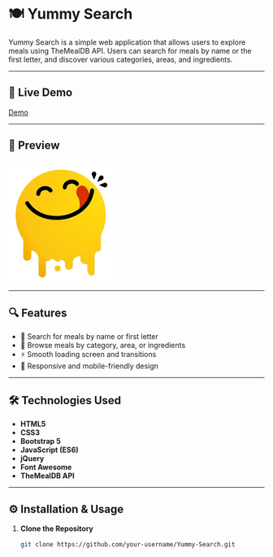# 🍽️ Yummy Search

Yummy Search is a simple web application that allows users to explore meals using TheMealDB API. Users can search for meals by name or the first letter, and discover various categories, areas, and ingredients.

---

## 🚀 Live Demo

[Demo](https://0marghorab.github.io/YummyRecipes/)

---

## 📸 Preview

![Yummy Search Preview](imgs/logo.png)

---

## 🔍 Features

- 🔎 Search for meals by name or first letter  
- 📂 Browse meals by category, area, or ingredients  
- ⚡ Smooth loading screen and transitions  
- 📱 Responsive and mobile-friendly design  

---

## 🛠️ Technologies Used

- **HTML5**  
- **CSS3**  
- **Bootstrap 5**  
- **JavaScript (ES6)**  
- **jQuery**  
- **Font Awesome**  
- **TheMealDB API**

---

## ⚙️ Installation & Usage

1. **Clone the Repository**
   ```bash
   git clone https://github.com/your-username/Yummy-Search.git
